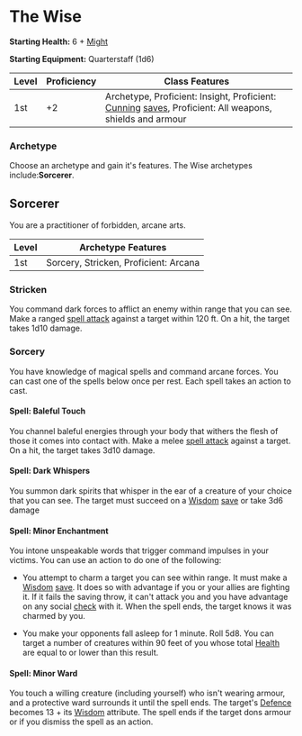 # The Wise

**Starting Health:** 6 + [Might](pages/characters/attributes.md?id=might)

**Starting Equipment:** Quarterstaff (1d6)

| Level | Proficiency | Class Features  |
| ----  | ----------- |- |
| 1st   | +2          | Archetype, Proficient: Insight, Proficient: [Cunning](pages/characters/attributes.md?id=cunning) [saves](pages/rules/rolling.md?id=saves), Proficient: All weapons, shields and armour |

### Archetype

Choose an archetype and gain it's features. The Wise archetypes include:**Sorcerer**.

## Sorcerer

You are a practitioner of forbidden, arcane arts.

| Level | Archetype Features |
| ----  | - |
| 1st   | Sorcery, Stricken, Proficient: Arcana |

### Stricken

You command dark forces to afflict an enemy within range that you can see. Make a ranged [spell attack](pages/combat/attacks.md?id=spell-attacks) against a target within 120 ft. On a hit, the target takes 1d10 damage.

### Sorcery

You have knowledge of magical spells and command arcane forces. You can cast one of the spells below once per rest. Each spell takes an action to cast.

#### Spell: Baleful Touch

You channel baleful energies through your body that withers the flesh of those it comes into contact with. Make a melee [spell attack](pages/combat/attacks.md?id=spell-attacks) against a target. On a hit, the target takes 3d10 damage.

#### Spell: Dark Whispers

You summon dark spirits that whisper in the ear of a creature of your choice that you can see. The target must succeed on a [Wisdom](pages/characters/attributes.md?id=wisdom) [save](pages/rules/rolling.md?id=saves) or take 3d6 damage

#### Spell: Minor Enchantment

You intone unspeakable words that trigger command impulses in your victims. You can use an action to do one of the following:

  * You attempt to charm a target you can see within range. It must make a [Wisdom](pages/characters/attributes.md?id=wisdom) [save](pages/rules/rolling.md?id=saves). It does so with advantage if you or your allies are fighting it. If it fails the saving throw, it can't attack you and you have advantage on any social [check](pages/rules/rolling.md?id=checks) with it. When the spell ends, the target knows it was charmed by you.

  * You make your opponents fall asleep for 1 minute. Roll 5d8. You can target a number of creatures within 90 feet of you whose total [Health](pages/combat/health.md) are equal to or lower than this result.

#### Spell: Minor Ward

You touch a willing creature (including yourself) who isn't wearing armour, and a protective ward surrounds it until the spell ends. The target's [Defence](pages/combat/defence.md) becomes 13 + its [Wisdom](pages/characters/attributes.md?id=wisdom) attribute. The spell ends if the target dons armour or if you dismiss the spell as an action.

